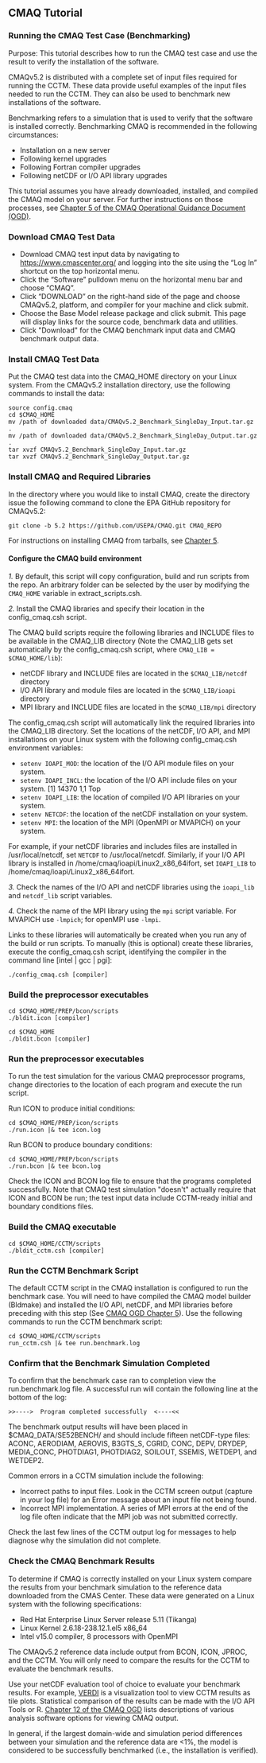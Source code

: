 ## CMAQ Tutorial ##
### Running the CMAQ Test Case (Benchmarking) ###
Purpose: This tutorial describes how to run the CMAQ test case and use the result to verify the installation of the software.

CMAQv5.2 is distributed with a complete set of input files required for running the CCTM. These data provide useful examples of the input files needed to run the CCTM. They can also be used to benchmark new installations of the software.

Benchmarking refers to a simulation that is used to verify that the software is installed correctly.  Benchmarking CMAQ is recommended in the following circumstances:
- Installation on a new server     
- Following kernel upgrades
- Following Fortran compiler upgrades
- Following netCDF or I/O API library upgrades

This tutorial assumes you have already downloaded, installed, and compiled the CMAQ model on your server. For further instructions on those processes, see [Chapter 5 of the CMAQ Operational Guidance Document (OGD)](https://github.com/USEPA/CMAQ/blob/5.2/CCTM/docs/User_Manual/CMAQ_OGD_ch05_sys_req.md).

### Download CMAQ Test Data

- Download CMAQ test input data by navigating to https://www.cmascenter.org/ and logging into the site using the “Log In” shortcut on the top horizontal menu.
- Click the “Software” pulldown menu on the horizontal menu bar and choose “CMAQ”.
- Click “DOWNLOAD” on the right-hand side of the page and choose CMAQv5.2, platform, and compiler for your machine and click submit.
- Choose the Base Model release package and click submit. This page will display links for the source code, benchmark data and utilities.
- Click "Download" for the CMAQ benchmark input data and CMAQ benchmark output data.


### Install CMAQ Test Data

Put the CMAQ test data into the CMAQ_HOME directory on your Linux system. From the CMAQv5.2 installation directory, use the following commands to install the data:

```
source config.cmaq
cd $CMAQ_HOME
mv /path of downloaded data/CMAQv5.2_Benchmark_SingleDay_Input.tar.gz .
mv /path of downloaded data/CMAQv5.2_Benchmark_SingleDay_Output.tar.gz .
tar xvzf CMAQv5.2_Benchmark_SingleDay_Input.tar.gz 
tar xvzf CMAQv5.2_Benchmark_SingleDay_Output.tar.gz
```

### Install CMAQ and Required Libraries

In the directory where you would like to install CMAQ, create the directory issue the following command to clone the EPA GitHub repository for CMAQv5.2:

```
git clone -b 5.2 https://github.com/USEPA/CMAQ.git CMAQ_REPO
```

For instructions on installing CMAQ from tarballs, see [Chapter 5](CMAQ_OGD_ch05_sys_req.md).

#### Configure the CMAQ build environment

*1.* By default, this script will copy configuration, build and run scripts from the repo. An arbitrary folder can be selected by the user by modifying the `CMAQ_HOME` variable in extract_scripts.csh.

*2.* Install the CMAQ libraries and specify their location in the config_cmaq.csh script.

The CMAQ build scripts require the following libraries and INCLUDE files to be available in the CMAQ_LIB directory (Note the CMAQ_LIB gets set automatically by the config_cmaq.csh script, where `CMAQ_LIB = $CMAQ_HOME/lib`):

- netCDF library and INCLUDE files are located in the `$CMAQ_LIB/netcdf` directory
- I/O API library and module files are located in the `$CMAQ_LIB/ioapi` directory
- MPI library and INCLUDE files are located in the `$CMAQ_LIB/mpi` directory

The config_cmaq.csh script will automatically link the required libraries into the CMAQ_LIB directory. Set the locations of the netCDF, I/O API, and MPI installations on your Linux system with the following config_cmaq.csh environment variables:

- `setenv IOAPI_MOD`: the location of the I/O API module files on your system.
- `setenv IOAPI_INCL`: the location of the I/O API include files on your system.
[1] 14370                                                                              1,1           Top
- `setenv IOAPI_LIB`: the location of compiled I/O API libraries on your system.       
- `setenv NETCDF`: the location of the netCDF installation on your system.
- `setenv MPI`: the location of the MPI (OpenMPI or MVAPICH) on your system.

For example, if your netCDF libraries and includes files are installed in /usr/local/netcdf, set `NETCDF` to /usr/local/netcdf. Similarly, if your I/O API library is installed in /home/cmaq/ioapi/Linux2_x86_64ifort, set `IOAPI_LIB` to /home/cmaq/ioapi/Linux2_x86_64ifort.

*3.* Check the names of the I/O API and netCDF libraries using the `ioapi_lib` and `netcdf_lib` script variables.

*4.* Check the name of the MPI library using the `mpi` script variable. For MVAPICH use `-lmpich`; for openMPI use `-lmpi`.

Links to these libraries will automatically be created when you run any of the build or run scripts. To manually (this is optional) create these libraries, execute the config_cmaq.csh script, identifying the compiler in the command line [intel | gcc | pgi]:

```
./config_cmaq.csh [compiler]
```


### Build the preprocessor executables

```
cd $CMAQ_HOME/PREP/bcon/scripts
./bldit.icon [compiler]
```

```
cd $CMAQ_HOME
./bldit.bcon [compiler]
```

### Run the preprocessor executables

To run the test simulation for the various CMAQ preprocessor programs, change directories to the location of each program and execute the run script.

Run ICON to produce initial conditions:

```
cd $CMAQ_HOME/PREP/icon/scripts
./run.icon |& tee icon.log
```

Run BCON to produce boundary conditions:

```
cd $CMAQ_HOME/PREP/bcon/scripts
./run.bcon |& tee bcon.log
```

Check the ICON and BCON log file to ensure that the programs completed successfully. Note that CMAQ test simulation "doesn't" actually require that ICON and BCON be run; the test input data include CCTM-ready initial and boundary conditions files.

### Build the CMAQ executable

```
cd $CMAQ_HOME/CCTM/scripts
./bldit_cctm.csh [compiler]
```

### Run the CCTM Benchmark Script

The default CCTM script in the CMAQ installation is configured to run the benchmark case. You will need to have compiled the CMAQ model builder (Bldmake) and installed the I/O API, netCDF, and MPI libraries before preceding with this step (See [CMAQ OGD Chapter 5](https://github.com/USEPA/CMAQ/blob/5.2/CCTM/docs/User_Manual/CMAQ_OGD_ch05_sys_req.md)).  Use the following commands to run the CCTM benchmark script:

```
cd $CMAQ_HOME/CCTM/scripts
run_cctm.csh |& tee run.benchmark.log
```

### Confirm that the Benchmark Simulation Completed

To confirm that the benchmark case ran to completion view the run.benchmark.log file. A successful run will contain the following line at the bottom of the log:

``>>---->  Program completed successfully  <----<<``

The benchmark output results will have been placed in $CMAQ_DATA/SE52BENCH/ and should include fifteen netCDF-type files: ACONC, AERODIAM, AEROVIS, B3GTS_S, CGRID, CONC, DEPV, DRYDEP, MEDIA_CONC, PHOTDIAG1, PHOTDIAG2, SOILOUT, SSEMIS, WETDEP1, and WETDEP2.

Common errors in a CCTM simulation include the following:
- Incorrect paths to input files. Look in the CCTM screen output (capture in your log file) for an Error message about an input file not being found.  
- Incorrect MPI implementation. A series of MPI errors at the end of the log file often indicate that the MPI job was not submitted correctly.   

Check the last few lines of the CCTM output log for messages to help diagnose why the simulation did not complete.

### Check the CMAQ Benchmark Results

To determine if CMAQ is correctly installed on your Linux system compare the results from your benchmark simulation to the reference data downloaded from the CMAS Center. These data were generated on a Linux system with the following specifications:
- Red Hat Enterprise Linux Server release 5.11 (Tikanga)
- Linux Kernel 2.6.18-238.12.1.el5 x86_64
- Intel v15.0 compiler, 8 processors with OpenMPI

The CMAQv5.2 reference data include output from BCON, ICON, JPROC, and the CCTM. You will only need to compare the results for the CCTM to evaluate the benchmark results.

Use your netCDF evaluation tool of choice to evaluate your benchmark results. For example, [VERDI](https://www.verdi-tool.org/) is a visualization tool to view CCTM results as tile plots. Statistical comparison of the results can be made with the I/O API Tools or R. [Chapter 12 of the CMAQ OGD](https://github.com/USEPA/ECMAQ/blob/5.2/CCTM/docs/User_Manual/CMAQ_OGD_ch12_analysis_tools.md) lists descriptions of various analysis software options for viewing CMAQ output.

In general, if the largest domain-wide and simulation period differences between your simulation and the reference data are <1%, the model is considered to be successfully benchmarked (i.e., the installation is verified).
